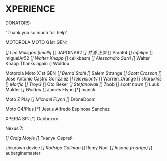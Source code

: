 XPERIENCE 
=========

DONATORS:

"Thank you so much for help"

MOTOROLA MOTO G1st GEN:

[*] Lee Mulligan [lmulli]
[*] JAPOINA92
[*] 井浦 正崇
[*] Para94
[*] mfelipe
[*] miguelAr52
[*] Walter Knapp 
[*] celikbasm
[*] Alessandro Sarri
[*] Walter Knapp Thanks again :) Woldou

Motorola Moto X1st GEN
[*] Bernd Stahl
[*] Salem Strange
[*] Scott Crosson
[*] Jose Antonio Castro Gonzalez
[*] televisiontv
[*] Warren_Orange
[*] sharukins
[*] _Morfic_
[*] TroyG
[*] Oto Beker
[*] Stefanowall
[*] 7bob
[*] scott hawn
[*] Luuk Mulder
[*] Woldou
[*] James Flynn
[*] manck

Moto Z Play
[*] Michael Flynn
[*] DroneDoom

Moto G4/Plus
[*] Jesus Alfredo Espinosa Sanchez

XPERIA SP:
[*] Gabboxxx

Nexus 7:

[*] Craig Moyle
[*] Ткалун Сергей

Unknown device
[*] Rodrigo Caliman
[*] Remy Noel
[*] Insane (rodrigo)
[*] auberginemaster 
